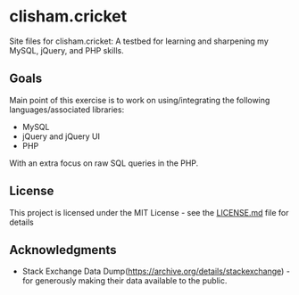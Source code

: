 # clisham.cricket
Site files for clisham.cricket: A testbed for learning and sharpening my MySQL, jQuery, and PHP skills.

## Goals

Main point of this exercise is to work on using/integrating the following languages/associated libraries:

* MySQL
* jQuery and jQuery UI
* PHP

With an extra focus on raw SQL queries in the PHP.

## License

This project is licensed under the MIT License - see the [LICENSE.md](LICENSE.md) file for details

## Acknowledgments

* Stack Exchange Data Dump(https://archive.org/details/stackexchange) - for generously making their data available to the public.
